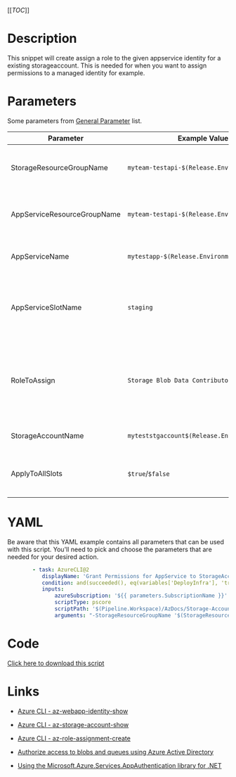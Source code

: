 [[_TOC_]]

# Description

This snippet will create assign a role to the given appservice identity for a existing storageaccount. This is needed for when you want to assign permissions to a managed identity for example.

# Parameters

Some parameters from [General Parameter](/Azure/Azure-CLI-Snippets) list.

| Parameter                   | Example Value                                | Description                                                                                                                  |
| --------------------------- | -------------------------------------------- | ---------------------------------------------------------------------------------------------------------------------------- |
| StorageResourceGroupName    | `myteam-testapi-$(Release.EnvironmentName)`  | Name of resourcegroup where your storage account is in                                                                       |
| AppServiceResourceGroupName | `myteam-testapi-$(Release.EnvironmentName)`  | Name of resourcegroup where your AppService is in                                                                            |
| AppServiceName              | `mytestapp-$(Release.EnvironmentName)`       | Name of the appservice to grant permissions for                                                                              |
| AppServiceSlotName          | `staging`                                    | OPTIONAL By default the production slot is used, use this variable to use a different slot.                                  |
| RoleToAssign                | `Storage Blob Data Contributor`              | This is the rolename to assign. Please refer to "Roles" under "Access control (IAM)" in your Storage Account for role names. |
| StorageAccountName          | `myteststgaccount$(Release.EnvironmentName)` | This is the storageaccount name to use.                                                                                      |
| ApplyToAllSlots             | `$true`/`$false`                             | Applies the current script to all slots revolving the appservice                                                             |

# YAML

Be aware that this YAML example contains all parameters that can be used with this script. You'll need to pick and choose the parameters that are needed for your desired action.

```yaml
        - task: AzureCLI@2
           displayName: 'Grant Permissions for AppService to StorageAccount'
           condition: and(succeeded(), eq(variables['DeployInfra'], 'true'))
           inputs:
               azureSubscription: '${{ parameters.SubscriptionName }}'
               scriptType: pscore
               scriptPath: '$(Pipeline.Workspace)/AzDocs/Storage-Accounts/Grant-Permissions-for-AppService-to-StorageAccount.ps1'
               arguments: "-StorageResourceGroupName '$(StorageResourceGroupName)' -AppServiceResourceGroupName '$(AppServiceResourceGroupName)' -AppServiceName '$(AppServiceName)' -StorageAccountName '$(StorageAccountName)' -RoleToAssign '$(RoleToAssign)' -AppServiceSlotName '$(AppServiceSlotName)' -ApplyToAllSlots $(ApplyToAllSlots) -StorageResourceGroupName '$(StorageResourceGroupName)' -AppServiceResourceGroupName '$(AppServiceResourceGroupName)' -AppServiceName '$(AppServiceName)' -StorageAccountName '$(StorageAccountName)' -RoleToAssign '$(RoleToAssign)' -AppServiceSlotName '$(AppServiceSlotName)'"
```

# Code

[Click here to download this script](../../../../src/Storage-Accounts/Grant-permissions-for-AppService-to-StorageAccount.ps1)

# Links

- [Azure CLI - az-webapp-identity-show](https://docs.microsoft.com/en-us/cli/azure/webapp/identity?view=azure-cli-latest#az-webapp-identity-show)

- [Azure CLI - az-storage-account-show](https://docs.microsoft.com/en-us/cli/azure/storage/account?view=azure-cli-latest#az-storage-account-show)

- [Azure CLI - az-role-assignment-create](https://docs.microsoft.com/en-us/cli/azure/role/assignment?view=azure-cli-latest#az-role-assignment-create)

- [Authorize access to blobs and queues using Azure Active Directory](https://docs.microsoft.com/en-us/azure/storage/common/storage-auth-aad)

- [Using the Microsoft.Azure.Services.AppAuthentication library for .NET](https://docs.microsoft.com/en-us/azure/app-service/overview-managed-identity?tabs=dotnet#asal)
